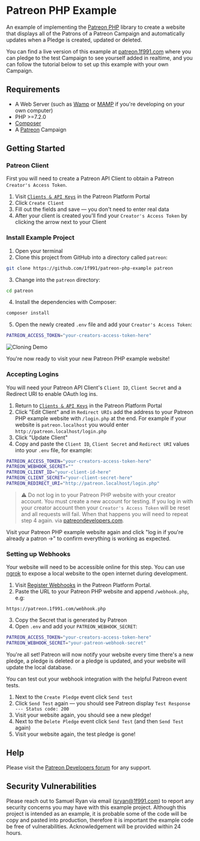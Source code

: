 # Patreon PHP Example

An example of implementing the [Patreon PHP](https://github.com/1f991/patreon-php)
library to create a website that displays all of the Patrons of a Patreon
Campaign and automatically updates when a Pledge is created, updated or deleted.

You can find a live version of this example at
[patreon.1f991.com](https://patreon.1f991.com) where you can pledge to the test
Campaign to see yourself added in realtime, and you can follow the tutorial
below to set up this example with your own Campaign.

## Requirements

* A Web Server (such as [Wamp](http://www.wampserver.com/en/) or [MAMP](https://www.mamp.info/en/) if you're developing on your own computer)
* PHP >=7.2.0
* [Composer](https://getcomposer.org/download/)
* A [Patreon](https://patreon.com) Campaign

## Getting Started

### Patreon Client

First you will need to create a Patreon API Client to obtain a Patreon
`Creator's Access Token`.

1. Visit [`Clients & API Keys`](https://www.patreon.com/portal/registration/register-clients)
  in the Patreon Platform Portal
2. Click `Create Client`
3. Fill out the fields and save — you don't need to enter real data
4. After your client is created you'll find your `Creator's Access Token` by
  clicking the arrow next to your Client

### Install Example Project

1. Open your terminal
2. Clone this project from GitHub into a directory called `patreon`:

```bash
git clone https://github.com/1f991/patreon-php-example patreon
```

3. Change into the `patreon` directory:

```bash
cd patreon
```

4. Install the dependencies with Composer:

```bash
composer install
```

5. Open the newly created `.env` file and add your `Creator's Access Token`:

```bash
PATREON_ACCESS_TOKEN="your-creators-access-token-here"
```

![Cloning Demo](https://1f991.github.io/patreon-php-example/patreon-php-example-clone.gif)

You're now ready to visit your new Patreon PHP example website!

### Accepting Logins

You will need your Patreon API Client's `Client ID`, `Client Secret` and a
Redirect URI to enable OAuth log ins.

1. Return to  [`Clients & API Keys`](https://www.patreon.com/portal/registration/register-clients)
  in the Patreon Platform Portal
2. Click "Edit Client" and in `Redirect URIs` add the address to your Patreon
  PHP example website with `/login.php` at the end. For example if your website
  is `patreon.localhost` you would enter `http://patreon.localhost/login.php`
3. Click "Update Client"
4. Copy and paste the `Client ID`, `Client Secret` and `Redirect URI` values
  into your `.env` file, for example:

```bash
PATREON_ACCESS_TOKEN="your-creators-access-token-here"
PATREON_WEBHOOK_SECRET=""
PATREON_CLIENT_ID="your-client-id-here"
PATREON_CLIENT_SECRET="your-client-secret-here"
PATREON_REDIRECT_URI="http://patreon.localhost/login.php"
```

> ⚠ Do not log in to your Patreon PHP website with your creator account. You
must create a new account for testing. If you log in with your creator account
then your `Creator's Access Token` will be reset and all requests will fail.
When that happens you will need to repeat step 4 again. via [patreondevelopers.com](https://www.patreondevelopers.com/t/118/2).

Visit your Patreon PHP example website again and click "log in if you're already
a patron →" to confirm everything is working as expected.

### Setting up Webhooks

Your website will need to be accessible online for this step. You can use
[ngrok](https://ngrok.com) to expose a local website to the open internet during
development.

1. Visit [Register Webhooks](https://www.patreon.com/portal/registration/register-webhooks)
  in the Patreon Platform Portal.
2. Paste the URL to your Patreon PHP website and append `/webhook.php`, e.g:

```
https://patreon.1f991.com/webhook.php
```

3. Copy the Secret that is generated by Patreon
4. Open `.env` and add your `PATREON_WEBHOOK_SECRET`:

```bash
PATREON_ACCESS_TOKEN="your-creators-access-token-here"
PATREON_WEBHOOK_SECRET="your-patreon-webhook-secret"
```

You're all set! Patreon will now notify your website every time there's a new
pledge, a pledge is deleted or a pledge is updated, and your website will update
the local database.

You can test out your webhook integration with the helpful Patreon event tests.

1. Next to the `Create Pledge` event click `Send test`
2. Click `Send Test` again — you should see Patreon display `Test Response ---
  Status code: 200`
3. Visit your website again, you should see a new pledge!
4. Next to the `Delete Pledge` event click `Send Test` (and then `Send Test` again)
5. Visit your website again, the test pledge is gone!

## Help

Please visit the [Patreon Developers forum](https://patreondevelopers.com) for
any support.

## Security Vulnerabilities

Please reach out to Samuel Ryan via email (sryan@1f991.com) to report any security
concerns you may have with this example project. Although this project
is intended as an example, it is probable some of the code will be copy and pasted
into production, therefore it is important the example code be free of vulnerabilities. Acknowledgement will be provided within 24 hours.
